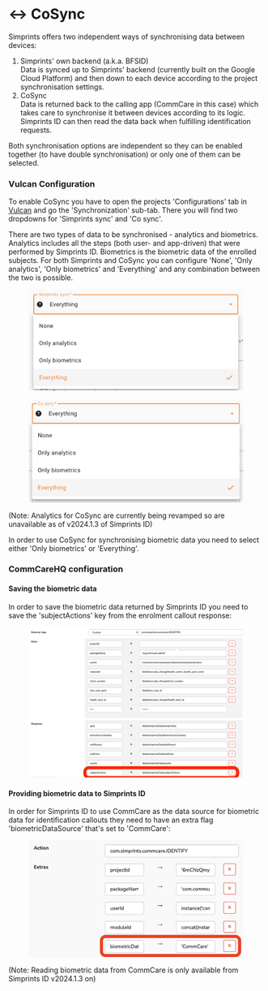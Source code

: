 # ↔️ CoSync

Simprints offers two independent ways of synchronising data between devices:

1. Simprints' own backend (a.k.a. BFSID)\
   Data is synced up to Simprints' backend (currently built on the Google Cloud Platform) and then down to each device according to the project synchronisation settings.
2. CoSync\
   Data is returned back to the calling app (CommCare in this case) which takes care to synchronise it between devices according to its logic. Simprints ID can then read the data back when fulfilling identification requests.

Both synchronisation options are independent so they can be enabled together (to have double synchronisation) or only one of them can be selected.

### Vulcan Configuration

To enable CoSync you have to open the projects 'Configurations' tab in [Vulcan](https://vulcan.simprints.com/) and go the 'Synchronization' sub-tab. There you will find two dropdowns for 'Simprints sync' and 'Co sync'.

There are two types of data to be synchronised - analytics and biometrics. Analytics includes all the steps (both user- and app-driven) that were performed by Simprints ID. Biometrics is the biometric data of the enrolled subjects. For both Simprints and CoSync you can configure 'None', 'Only analytics', 'Only biometrics' and 'Everything' and any combination between the two is possible.

<figure><img src="../../../../.gitbook/assets/Screenshot 2024-06-24 at 18.51.07 (1).png" alt=""><figcaption></figcaption></figure>

<figure><img src="../../../../.gitbook/assets/Screenshot 2024-06-24 at 18.51.30.png" alt=""><figcaption></figcaption></figure>

(Note: Analytics for CoSync are currently being revamped so are unavailable as of v2024.1.3 of Simprints ID)

In order to use CoSync for synchronising biometric data you need to select either 'Only biometrics' or 'Everything'.

### CommCareHQ configuration

#### Saving the biometric data

In order to save the biometric data returned by Simprints ID you need to save the 'subjectActions' key from the enrolment callout response:

<figure><img src="../../../../.gitbook/assets/Screenshot 2024-06-24 at 17.36.59 copy.png" alt=""><figcaption></figcaption></figure>

#### Providing biometric data to Simprints ID

In order for Simprints ID to use CommCare as the data source for biometric data for identification callouts they need to have an extra flag 'biometricDataSource' that's set to 'CommCare':

<figure><img src="../../../../.gitbook/assets/Screenshot 2024-06-24 at 18.08.52.png" alt=""><figcaption></figcaption></figure>

(Note: Reading biometric data from CommCare is only available from Simprints ID v2024.1.3 on)
